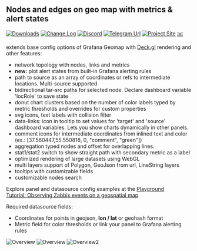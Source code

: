 
## Nodes and edges on geo map with metrics & alert states

[![Downloads](https://img.shields.io/badge/dynamic/json?logo=grafana&amp;color=blue&amp;label=downloads&amp;query=%24.items%5B%3F%28%40.slug%20%3D%3D%20%22vaduga-mapgl-panel%22%29%5D.downloads&amp;url=https%3A%2F%2Fgrafana.com%2Fapi%2Fplugins)](https://grafana.com/grafana/plugins/vaduga-mapgl-panel)
[![Change Log](https://img.shields.io/badge/Change-log-blue.svg?style=flat)](https://github.com/vaduga/mapgl-community/blob/main/CHANGELOG.md)
[![Discord](https://img.shields.io/discord/973739619118088232?logo=discord&logoColor=%232490D7)](https://discord.gg/DZCAfzYwjC)
[![Telegram Url](https://img.shields.io/badge/Telegram-blue?logo=telegram )](https://t.me/mapgrafana)
[![Project Site](https://img.shields.io/badge/Project-site-red)](https://mapgl.org)
[✉️][email]

[//]: # ([![Change Log]&#40;https://img.shields.io/badge/Change-log-blue.svg?style=flat&#41;]&#40;https://github.com/vaduga/mapgl-community/blob/main/CHANGELOG.md&#41;)
[//]: # ([![GitHub]&#40;https://img.shields.io/github/stars/vaduga/mapgl-community?style=social&#41;]&#40;https://github.com/vaduga/mapgl-community&#41;)

extends base config options of Grafana Geomap with [Deck.gl](https://deck.gl/) rendering and other features:
* network topology with nodes, links and metrics
* **new:** plot alert states from built-in Grafana alerting rules
* path to source as an array of coordinates or refs to intermediate locations. Multi-source supported
* bidirectional tar-src paths for selected node. Declare dashboard variable 'locRole' to save state
* donut chart clusters based on the number of color labels typed by metric thresholds and overrides for custom properties
* svg icons, text labels with collision filter
* data-links: icon in tooltip to set values for 'target' and 'source' dashboard variables. Lets you show charts dynamically in other panels.
* comment icons for intermediate coordinates from inlined text and color (ex.: [37.560447,55.550818, 0, "comment", "green"])
* aggregation typed nodes and offset for overlapping lines.
* stat1/stat2 switch to show straight path with secondary metric as a label
* optimized rendering of large datasets using WebGL
* multi layers support of Polygon, GeoJson from url, LineString layers
* tooltips with customizable fields
* customizable nodes search

Explore panel and datasource config examples at the [Playground](https://play.mapgl.org)<br/>
[Tutorial: Observing Zabbix events on a geospatial map](https://mapgl.org/zabbix)<br/>

Required datasource fields:<br/>
* Coordinates for points in geojson, **lon / lat** or geohash format<br/>
* Metric field for color thresholds or link your panel to Grafana alerting rules

![Overview](https://mapgl.org/img/aggr.gif)
![Overview](https://mapgl.org/img/screenshot1.png)
![Overview2](https://mapgl.org/img/screenshot2.png)

[email]: mailto:arbitr38@gmail.com



